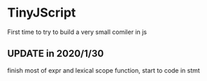 # TinyJScript

First time to try to build a very small comiler in js

## UPDATE in 2020/1/30
finish most of expr and lexical scope function, start to code in stmt